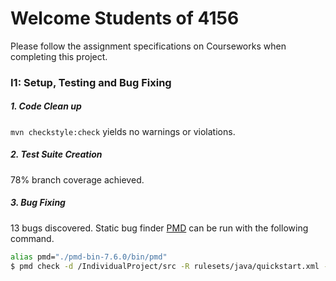 # Welcome Students of 4156

Please follow the assignment specifications on Courseworks when completing this project.

### I1: Setup, Testing and Bug Fixing

##### 1. Code Clean up

`mvn checkstyle:check` yields no warnings or violations.

##### 2. Test Suite Creation

78% branch coverage achieved.

##### 3. Bug Fixing

13 bugs discovered. Static bug finder [PMD](https://pmd.github.io/) can be run with the following command.

```bash
alias pmd="./pmd-bin-7.6.0/bin/pmd"
$ pmd check -d /IndividualProject/src -R rulesets/java/quickstart.xml -f text
```
